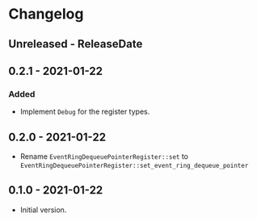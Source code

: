 # Changelog

## Unreleased - ReleaseDate

## 0.2.1 - 2021-01-22
### Added
- Implement `Debug` for the register types.

## 0.2.0 - 2021-01-22

- Rename `EventRingDequeuePointerRegister::set` to `EventRingDequeuePointerRegister::set_event_ring_dequeue_pointer`

## 0.1.0 - 2021-01-22

- Initial version.
